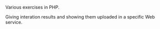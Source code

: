 Various exercises in PHP.

Giving interation results and showing them uploaded in a specific Web service.
